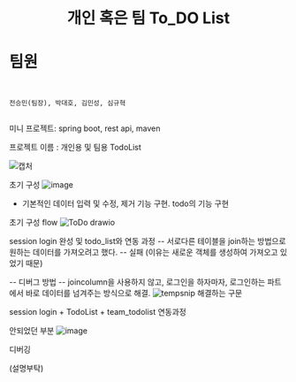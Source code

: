 <h1 align="center">개인 혹은 팀 To_DO List</h1>


팀원
=======
```


전승민(팀장), 박대호, 김민성, 심규혁


```


미니 프로젝트: spring boot, rest api, maven


프로젝트 이름 : 개인용 및 팀용 TodoList


![캡처](https://github.com/CoffeerLatte/git-4team/assets/125641153/9225727a-c756-491b-a76a-651649f2b6c6)




초기 구성
![image](https://github.com/CoffeerLatte/git-4team/assets/125641153/76007f30-4c8a-4c18-9863-cff0406a49d2)

* 기본적인 데이터 입력 및 수정, 제거 기능 구현. todo의 기능 구현


초기 구성 flow
![ToDo drawio](https://github.com/CoffeerLatte/git-4team/assets/125641153/4622d319-03b1-45a9-8d81-05c3bcb5e450)


session login 완성 및 todo_list와 연동 과정
-- 서로다른 테이블을 join하는 방법으로 원하는 데이터를 가져오려고 했다.
-- 실패 (이유는 새로운 객체를 생성하여 가져오고 있었기 때문)

-- 디버그 방법
-- joincolumn을 사용하지 않고, 로그인을 하자마자, 로그인하는 파트에서 바로 데이터를 넘겨주는 방식으로 해결.
![tempsnip](https://github.com/CoffeerLatte/git-4team/assets/125641153/40d58adc-6a8d-43a4-a431-5ff388d64dfc)
해결하는 구문

session login + TodoList + team_todolist  연동과정


안되었던 부분
![image](https://github.com/CoffeerLatte/git-4team/assets/125641153/3ab1ec85-0ba9-4d6b-bfec-046437a87e81)

디버깅

(설명부탁)


